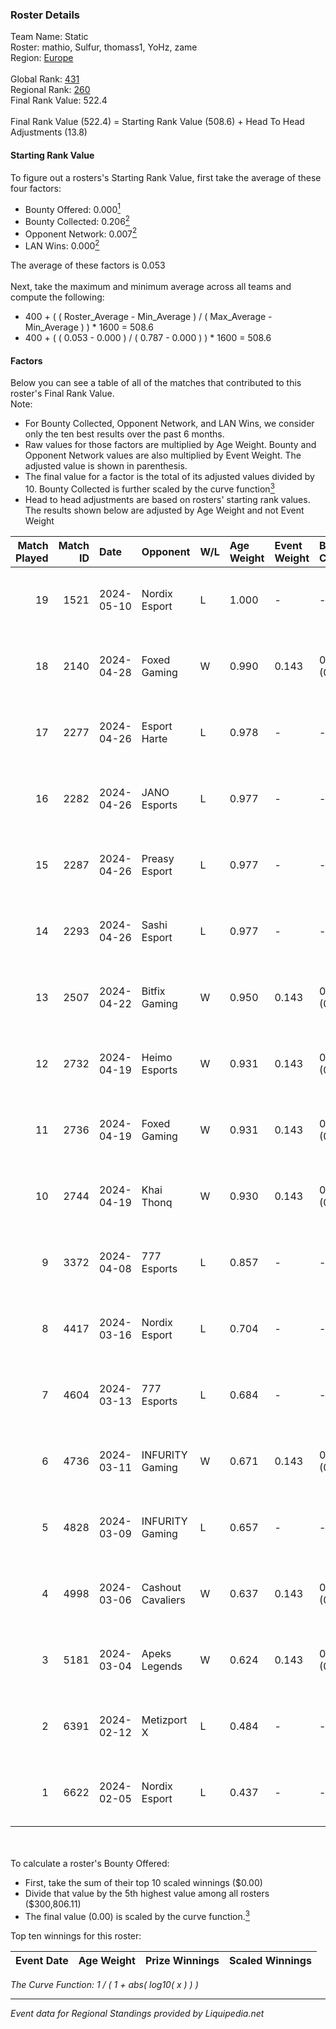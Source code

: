 ### Roster Details<br />
Team Name: Static<br />
Roster: mathio, Sulfur, thomass1, YoHz, zame<br />
Region: [Europe]( ../standings_europe.md)<br />
<br />
Global Rank: [431](../standings_global.md)<br />
Regional Rank: [260]( ../standings_europe.md)<br />
Final Rank Value:  522.4<br />
<br />
Final Rank Value (522.4) = Starting Rank Value (508.6) + Head To Head Adjustments (13.8)<br />

#### Starting Rank Value<br />
To figure out a rosters's Starting Rank Value, first take the average of these four factors:<br />
- Bounty Offered: 0.000[<sup>1</sup>](#table2)
- Bounty Collected: 0.206[<sup>2</sup>](#table1)
- Opponent Network: 0.007[<sup>2</sup>](#table1)
- LAN Wins: 0.000[<sup>2</sup>](#table1)

The average of these factors is 0.053<br />
<br />
Next, take the maximum and minimum average across all teams and compute the following:<br />
- 400 + ( ( Roster_Average - Min_Average ) / ( Max_Average - Min_Average ) ) * 1600 = 508.6
- 400 + ( ( 0.053 - 0.000 ) / ( 0.787 - 0.000 ) ) * 1600 = 508.6


#### Factors<br />
Below you can see a table of all of the matches that contributed to this roster's Final Rank Value.<br />
Note:<br />

- For Bounty Collected, Opponent Network, and LAN Wins, we consider only the ten best results over the past 6 months.
- Raw values for those factors are multiplied by Age Weight. Bounty and Opponent Network values are also multiplied by Event Weight. The adjusted value is shown in parenthesis.
- The final value for a factor is the total of its adjusted values divided by 10. Bounty Collected is further scaled by the curve function[<sup>3</sup>](#curveFunction)
- Head to head adjustments are based on rosters' starting rank values. The results shown below are adjusted by Age Weight and not Event Weight
<span id="table1"></span><br />


| Match Played | Match ID | Date       | Opponent          | W/L | Age Weight | Event Weight | Bounty Collected | Opponent Network | LAN Wins  | H2H Adj. | Roster                                     |
| -: | -: | :- | :- | :- | :- | :- | :- | :- | :- | -: | :- |
|           19 |     1521 | 2024-05-10 | Nordix Esport     | L   | 1.000      | -            | -                | -                | -         |   -12.96 | mathio, Sulfur, thomass1, YoHz, zame       |
|           18 |     2140 | 2024-04-28 | Foxed Gaming      | W   | 0.990      | 0.143        | 0.000 (0.000)    | 0.077 (0.011)    | 0 (0.000) |    12.48 | mathio, Sulfur, thomass1, YoHz, zame       |
|           17 |     2277 | 2024-04-26 | Esport Harte      | L   | 0.978      | -            | -                | -                | -         |   -13.99 | berzerk, mathio, thomass1, YoHz, zame      |
|           16 |     2282 | 2024-04-26 | JANO Esports      | L   | 0.977      | -            | -                | -                | -         |    -7.43 | berzerk, mathio, thomass1, YoHz, zame      |
|           15 |     2287 | 2024-04-26 | Preasy Esport     | L   | 0.977      | -            | -                | -                | -         |    -7.70 | berzerk, mathio, thomass1, YoHz, zame      |
|           14 |     2293 | 2024-04-26 | Sashi Esport      | L   | 0.977      | -            | -                | -                | -         |    -0.72 | berzerk, mathio, thomass1, YoHz, zame      |
|           13 |     2507 | 2024-04-22 | Bitfix Gaming     | W   | 0.950      | 0.143        | 0.000 (0.000)    | 0.020 (0.003)    | 0 (0.000) |     8.18 | mathio, Sulfur, thomass1, YoHz, zame       |
|           12 |     2732 | 2024-04-19 | Heimo Esports     | W   | 0.931      | 0.143        | 0.011 (0.001)    | 0.217 (0.029)    | 0 (0.000) |    22.55 | berzerk, mathio, thomass1, YoHz, zame      |
|           11 |     2736 | 2024-04-19 | Foxed Gaming      | W   | 0.931      | 0.143        | 0.000 (0.000)    | 0.077 (0.010)    | 0 (0.000) |    12.16 | berzerk, mathio, thomass1, YoHz, zame      |
|           10 |     2744 | 2024-04-19 | Khai Thonq        | W   | 0.930      | 0.143        | 0.000 (0.000)    | 0.000 (0.000)    | 0 (0.000) |    10.31 | berzerk, mathio, thomass1, YoHz, zame      |
|            9 |     3372 | 2024-04-08 | 777 Esports       | L   | 0.857      | -            | -                | -                | -         |    -4.45 | mathio, Sulfur, thomass1, YoHz, zame       |
|            8 |     4417 | 2024-03-16 | Nordix Esport     | L   | 0.704      | -            | -                | -                | -         |    -6.79 | forb1dden, mathio, Sulfur, thomass1, Zypno |
|            7 |     4604 | 2024-03-13 | 777 Esports       | L   | 0.684      | -            | -                | -                | -         |    -4.16 | forb1dden, mathio, Sulfur, thomass1, Zypno |
|            6 |     4736 | 2024-03-11 | INFURITY Gaming   | W   | 0.671      | 0.143        | 0.000 (0.000)    | 0.180 (0.017)    | 0 (0.000) |    10.76 | mathio, rinji2k, Sulfur, thomass1, zame    |
|            5 |     4828 | 2024-03-09 | INFURITY Gaming   | L   | 0.657      | -            | -                | -                | -         |   -10.35 | forb1dden, mathio, Sulfur, thomass1, Zypno |
|            4 |     4998 | 2024-03-06 | Cashout Cavaliers | W   | 0.637      | 0.143        | 0.000 (0.000)    | 0.000 (0.000)    | 0 (0.000) |     6.99 | forb1dden, mathio, Sulfur, thomass1, Zypno |
|            3 |     5181 | 2024-03-04 | Apeks Legends     | W   | 0.624      | 0.143        | 0.000 (0.000)    | 0.037 (0.003)    | 0 (0.000) |     7.16 | mathio, Sulfur, thomass1, YoHz, zame       |
|            2 |     6391 | 2024-02-12 | Metizport X       | L   | 0.484      | -            | -                | -                | -         |    -3.86 | mathio, Sulfur, thomass1, YoHz, zame       |
|            1 |     6622 | 2024-02-05 | Nordix Esport     | L   | 0.437      | -            | -                | -                | -         |    -4.39 | mathio, Sulfur, thomass1, YoHz, zame       |

<br />
<span id="table2"></span><br />
To calculate a roster's Bounty Offered:<br />

- First, take the sum of their top 10 scaled winnings ($0.00)
- Divide that value by the 5th highest value among all rosters ($300,806.11)
- The final value (0.00) is scaled by the curve function.[<sup>3</sup>](#curveFunction)

Top ten winnings for this roster:<br />

| Event Date | Age Weight | Prize Winnings | Scaled Winnings |
| :- | -: | :- | :- |


<span id="curveFunction"></span>_The Curve Function: 1 / ( 1 + abs( log10( x ) ) )_<br />

---
_Event data for Regional Standings provided by Liquipedia.net_<br />
